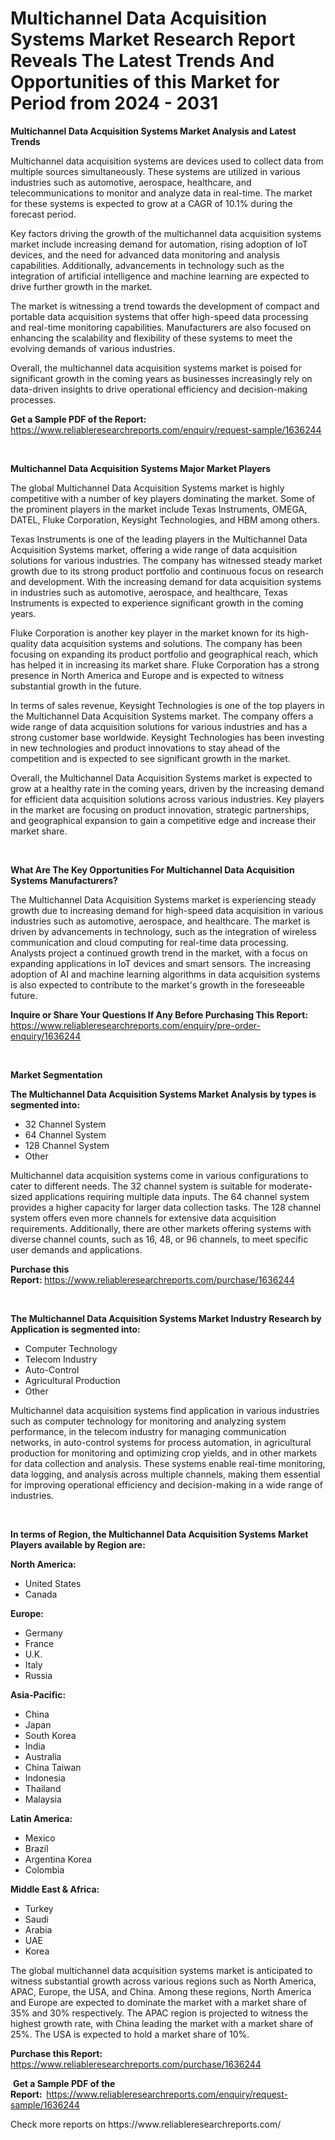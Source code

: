 <p><h1>Multichannel Data Acquisition Systems Market Research Report Reveals The Latest Trends And Opportunities of this Market for Period from 2024 - 2031</h1></p><p><strong>Multichannel Data Acquisition Systems Market Analysis and Latest Trends</strong></p>
<p><p>Multichannel data acquisition systems are devices used to collect data from multiple sources simultaneously. These systems are utilized in various industries such as automotive, aerospace, healthcare, and telecommunications to monitor and analyze data in real-time. The market for these systems is expected to grow at a CAGR of 10.1% during the forecast period.</p><p>Key factors driving the growth of the multichannel data acquisition systems market include increasing demand for automation, rising adoption of IoT devices, and the need for advanced data monitoring and analysis capabilities. Additionally, advancements in technology such as the integration of artificial intelligence and machine learning are expected to drive further growth in the market.</p><p>The market is witnessing a trend towards the development of compact and portable data acquisition systems that offer high-speed data processing and real-time monitoring capabilities. Manufacturers are also focused on enhancing the scalability and flexibility of these systems to meet the evolving demands of various industries.</p><p>Overall, the multichannel data acquisition systems market is poised for significant growth in the coming years as businesses increasingly rely on data-driven insights to drive operational efficiency and decision-making processes.</p></p>
<p><strong>Get a Sample PDF of the Report:&nbsp;</strong> <a href="https://www.reliableresearchreports.com/enquiry/request-sample/1636244">https://www.reliableresearchreports.com/enquiry/request-sample/1636244</a></p>
<p>&nbsp;</p>
<p><strong>Multichannel Data Acquisition Systems Major Market Players</strong></p>
<p><p>The global Multichannel Data Acquisition Systems market is highly competitive with a number of key players dominating the market. Some of the prominent players in the market include Texas Instruments, OMEGA, DATEL, Fluke Corporation, Keysight Technologies, and HBM among others. </p><p>Texas Instruments is one of the leading players in the Multichannel Data Acquisition Systems market, offering a wide range of data acquisition solutions for various industries. The company has witnessed steady market growth due to its strong product portfolio and continuous focus on research and development. With the increasing demand for data acquisition systems in industries such as automotive, aerospace, and healthcare, Texas Instruments is expected to experience significant growth in the coming years.</p><p>Fluke Corporation is another key player in the market known for its high-quality data acquisition systems and solutions. The company has been focusing on expanding its product portfolio and geographical reach, which has helped it in increasing its market share. Fluke Corporation has a strong presence in North America and Europe and is expected to witness substantial growth in the future.</p><p>In terms of sales revenue, Keysight Technologies is one of the top players in the Multichannel Data Acquisition Systems market. The company offers a wide range of data acquisition solutions for various industries and has a strong customer base worldwide. Keysight Technologies has been investing in new technologies and product innovations to stay ahead of the competition and is expected to see significant growth in the market.</p><p>Overall, the Multichannel Data Acquisition Systems market is expected to grow at a healthy rate in the coming years, driven by the increasing demand for efficient data acquisition solutions across various industries. Key players in the market are focusing on product innovation, strategic partnerships, and geographical expansion to gain a competitive edge and increase their market share.</p></p>
<p>&nbsp;</p>
<p><strong>What Are The Key Opportunities For Multichannel Data Acquisition Systems Manufacturers?</strong></p>
<p><p>The Multichannel Data Acquisition Systems market is experiencing steady growth due to increasing demand for high-speed data acquisition in various industries such as automotive, aerospace, and healthcare. The market is driven by advancements in technology, such as the integration of wireless communication and cloud computing for real-time data processing. Analysts project a continued growth trend in the market, with a focus on expanding applications in IoT devices and smart sensors. The increasing adoption of AI and machine learning algorithms in data acquisition systems is also expected to contribute to the market's growth in the foreseeable future.</p></p>
<p><strong>Inquire or Share Your Questions If Any Before Purchasing This Report:</strong> <a href="https://www.reliableresearchreports.com/enquiry/pre-order-enquiry/1636244">https://www.reliableresearchreports.com/enquiry/pre-order-enquiry/1636244</a></p>
<p>&nbsp;</p>
<p><strong>Market Segmentation</strong></p>
<p><strong>The Multichannel Data Acquisition Systems Market Analysis by types is segmented into:</strong></p>
<p><ul><li>32 Channel System</li><li>64 Channel System</li><li>128 Channel System</li><li>Other</li></ul></p>
<p><p>Multichannel data acquisition systems come in various configurations to cater to different needs. The 32 channel system is suitable for moderate-sized applications requiring multiple data inputs. The 64 channel system provides a higher capacity for larger data collection tasks. The 128 channel system offers even more channels for extensive data acquisition requirements. Additionally, there are other markets offering systems with diverse channel counts, such as 16, 48, or 96 channels, to meet specific user demands and applications.</p></p>
<p><strong>Purchase this Report:&nbsp;</strong><a href="https://www.reliableresearchreports.com/purchase/1636244">https://www.reliableresearchreports.com/purchase/1636244</a></p>
<p>&nbsp;</p>
<p><strong>The Multichannel Data Acquisition Systems Market Industry Research by Application is segmented into:</strong></p>
<p><ul><li>Computer Technology</li><li>Telecom Industry</li><li>Auto-Control</li><li>Agricultural Production</li><li>Other</li></ul></p>
<p><p>Multichannel data acquisition systems find application in various industries such as computer technology for monitoring and analyzing system performance, in the telecom industry for managing communication networks, in auto-control systems for process automation, in agricultural production for monitoring and optimizing crop yields, and in other markets for data collection and analysis. These systems enable real-time monitoring, data logging, and analysis across multiple channels, making them essential for improving operational efficiency and decision-making in a wide range of industries.</p></p>
<p>&nbsp;</p>
<p><strong>In terms of Region, the Multichannel Data Acquisition Systems Market Players available by Region are:</strong></p>
<p>
    <p> <strong> North America: </strong>
        <ul>
            <li>United States</li>
            <li>Canada</li>
        </ul>
        </p> 
    <p> <strong> Europe: </strong>
        <ul>
            <li>Germany</li>
            <li>France</li>
            <li>U.K.</li>
            <li>Italy</li>
            <li>Russia</li>
        </ul>
        </p> 
    <p> <strong> Asia-Pacific: </strong>
        <ul>
            <li>China</li>
            <li>Japan</li>
            <li>South Korea</li>
            <li>India</li>
            <li>Australia</li>
            <li>China Taiwan</li>
            <li>Indonesia</li>
            <li>Thailand</li>
            <li>Malaysia</li>
        </ul>
        </p> 
    <p> <strong> Latin America: </strong>
        <ul>
            <li>Mexico</li>
            <li>Brazil</li>
            <li>Argentina Korea</li>
            <li>Colombia</li>
        </ul>
        </p> 
    <p> <strong> Middle East & Africa: </strong>
        <ul>
            <li>Turkey</li>
            <li>Saudi</li>
            <li>Arabia</li>
            <li>UAE</li>
            <li>Korea</li>
        </ul>
    </p>
    </p>
<p><p>The global multichannel data acquisition systems market is anticipated to witness substantial growth across various regions such as North America, APAC, Europe, the USA, and China. Among these regions, North America and Europe are expected to dominate the market with a market share of 35% and 30% respectively. The APAC region is projected to witness the highest growth rate, with China leading the market with a market share of 25%. The USA is expected to hold a market share of 10%.</p></p>
<p><strong>Purchase this Report: </strong><a href="https://www.reliableresearchreports.com/purchase/1636244">https://www.reliableresearchreports.com/purchase/1636244</a></p>
<p>&nbsp;<strong>Get a Sample PDF of the Report:&nbsp;&nbsp;</strong><a href="https://www.reliableresearchreports.com/enquiry/request-sample/1636244">https://www.reliableresearchreports.com/enquiry/request-sample/1636244</a></p>
<p><strong></strong></p>
<p>Check more reports on https://www.reliableresearchreports.com/</p>